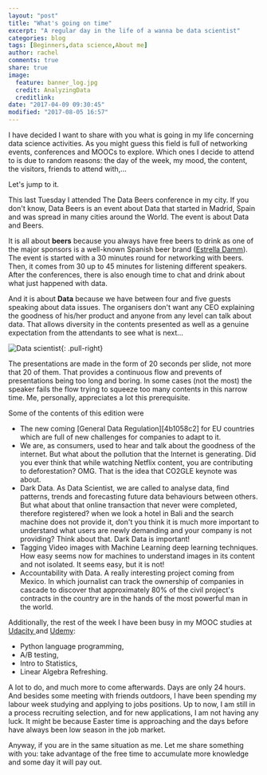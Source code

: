 ```yaml
---
layout: "post"
title: "What's going on time"
excerpt: "A regular day in the life of a wanna be data scientist"
categories: blog
tags: [Beginners,data science,About me]
author: rachel
comments: true
share: true
image:
  feature: banner_log.jpg
  credit: AnalyzingData
  creditlink:
date: "2017-04-09 09:30:45"
modified: "2017-08-05 16:57"
---
```


I have decided I want to share with you what is going in my life concerning data science activities. As you might guess this field is full of networking events, conferences and MOOCs to explore. Which ones I decide to attend to is due to random reasons: the day of the week, my mood, the content, the visitors, friends to attend with,...

Let's jump to it.

This last Tuesday I attended The Data Beers conference in my city. If you don't know, Data Beers is an event about Data that started in Madrid, Spain and was spread in many cities around the World. The event is about Data and Beers.

It is all about **beers** because you always have free beers to drink as one of the major sponsors is a well-known Spanish beer brand ([Estrella Damm][6059ddd0]). The event is started with a 30 minutes round for networking with beers. Then, it comes from 30 up to 45 minutes for listening different speakers. After the conferences, there is also enough time to chat and drink about what just happened with data.

  [6059ddd0]: https://www.estrelladamm.com/en "Estrella Damm"

And it is about **Data** because we have between four and five guests speaking about data issues. The organisers don't want any CEO explaining the goodness of his/her product and anyone from any level can talk about data. That allows diversity in the contents presented as well as a genuine expectation from the attendants to see what is next...

![Data scientist]({{site.url}}/images/DS-life.jpg){: .pull-right}

The presentations are made in the form of 20 seconds per slide, not more that 20 of them. That provides a continuous flow and prevents of presentations being too long and boring. In some cases (not the most) the speaker fails the flow trying to squeeze too many contents in this narrow time. Me, personally, appreciates a lot this prerequisite.

Some of the contents of this edition were

<ul>
    <li>The new coming [General Data Regulation][4b1058c2] for EU countries which are full of new challenges for companies to adapt to it.</li>
    <li>We are, as consumers, used to hear and talk about the goodness of the internet. But what about the pollution that the Internet is generating. Did you ever think that while watching Netflix content, you are contributing to deforestation? OMG. That is the idea that CO2GLE keynote was about.</li>
    <li>Dark Data. As Data Scientist, we are called to analyse data, find patterns, trends and forecasting future data behaviours between others. But what about that online transaction that never were completed, therefore registered? when we look a hotel in Bali and the search machine does not provide it, don't you think it is much more important to understand what users are newly demanding and your company is not providing? Think about that. Dark Data is important!</li>
    <li>Tagging Video images with Machine Learning deep learning techniques. How easy seems now for machines to understand images in its content and not isolated. It seems easy, but it is not!</li>
    <li>Accountability with Data. A really interesting project coming from Mexico. In which journalist can track the ownership of companies in cascade to discover that approximately 80% of the civil project's contracts in the country are in the hands of the most powerful man in the world.</li>
</ul>

  [4b1058c2]: http://www.eugdpr.org "General Data Regulation"

Additionally, the rest of the week I have been busy in my MOOC studies at [Udacity ][27a0803b]and [Udemy][f8422003]:

  [27a0803b]: https://www.udacity.com/ "Udacity"
  [f8422003]: https://www.udemy.com/courses/ "Udemy"

<ul>
    <li>Python language programming,</li>
    <li>A/B testing,</li>
    <li>Intro to Statistics,</li>
    <li>Linear Algebra Refreshing.</li>
</ul>

A lot to do, and much more to come afterwards. Days are only 24 hours. And besides some meeting with friends outdoors, I have been spending my labour week studying and applying to jobs positions. Up to now, I am still in a process recruiting selection, and for new applications, I am not having any luck. It might be because Easter time is approaching and the days before have always been low season in the job market.

Anyway, if you are in the same situation as me. Let me share something with you: take advantage of the free time to accumulate more knowledge and some day it will pay out.
